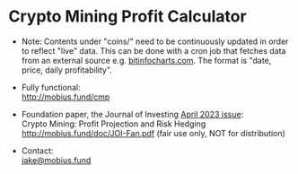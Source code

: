 # Crypto Mining Profit Calculator

* Note:
Contents under "coins/" need to be continuously updated in order to reflect "live" data.
This can be done with a cron job that fetches data from an external source e.g. [bitinfocharts.com](https://bitinfocharts.com).
The format is "date, price, daily profitability".

* Fully functional:\
http://mobius.fund/cmp

* Foundation paper, the Journal of Investing [April 2023 issue](https://joi.pm-research.com/content/32/3/89):\
Crypto Mining: Profit Projection and Risk Hedging\
http://mobius.fund/doc/JOI-Fan.pdf (fair use only, NOT for distribution)

* Contact:\
jake@mobius.fund
